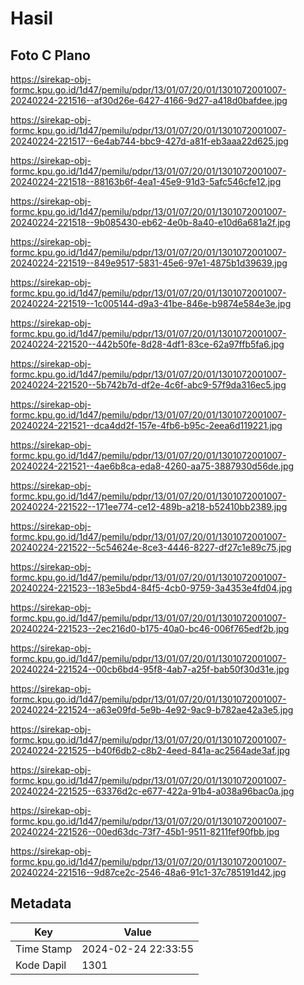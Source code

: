 # Hasil

## Foto C Plano

https://sirekap-obj-formc.kpu.go.id/1d47/pemilu/pdpr/13/01/07/20/01/1301072001007-20240224-221516--af30d26e-6427-4166-9d27-a418d0bafdee.jpg

https://sirekap-obj-formc.kpu.go.id/1d47/pemilu/pdpr/13/01/07/20/01/1301072001007-20240224-221517--6e4ab744-bbc9-427d-a81f-eb3aaa22d625.jpg

https://sirekap-obj-formc.kpu.go.id/1d47/pemilu/pdpr/13/01/07/20/01/1301072001007-20240224-221518--88163b6f-4ea1-45e9-91d3-5afc546cfe12.jpg

https://sirekap-obj-formc.kpu.go.id/1d47/pemilu/pdpr/13/01/07/20/01/1301072001007-20240224-221518--9b085430-eb62-4e0b-8a40-e10d6a681a2f.jpg

https://sirekap-obj-formc.kpu.go.id/1d47/pemilu/pdpr/13/01/07/20/01/1301072001007-20240224-221519--849e9517-5831-45e6-97e1-4875b1d39639.jpg

https://sirekap-obj-formc.kpu.go.id/1d47/pemilu/pdpr/13/01/07/20/01/1301072001007-20240224-221519--1c005144-d9a3-41be-846e-b9874e584e3e.jpg

https://sirekap-obj-formc.kpu.go.id/1d47/pemilu/pdpr/13/01/07/20/01/1301072001007-20240224-221520--442b50fe-8d28-4df1-83ce-62a97ffb5fa6.jpg

https://sirekap-obj-formc.kpu.go.id/1d47/pemilu/pdpr/13/01/07/20/01/1301072001007-20240224-221520--5b742b7d-df2e-4c6f-abc9-57f9da316ec5.jpg

https://sirekap-obj-formc.kpu.go.id/1d47/pemilu/pdpr/13/01/07/20/01/1301072001007-20240224-221521--dca4dd2f-157e-4fb6-b95c-2eea6d119221.jpg

https://sirekap-obj-formc.kpu.go.id/1d47/pemilu/pdpr/13/01/07/20/01/1301072001007-20240224-221521--4ae6b8ca-eda8-4260-aa75-3887930d56de.jpg

https://sirekap-obj-formc.kpu.go.id/1d47/pemilu/pdpr/13/01/07/20/01/1301072001007-20240224-221522--171ee774-ce12-489b-a218-b52410bb2389.jpg

https://sirekap-obj-formc.kpu.go.id/1d47/pemilu/pdpr/13/01/07/20/01/1301072001007-20240224-221522--5c54624e-8ce3-4446-8227-df27c1e89c75.jpg

https://sirekap-obj-formc.kpu.go.id/1d47/pemilu/pdpr/13/01/07/20/01/1301072001007-20240224-221523--183e5bd4-84f5-4cb0-9759-3a4353e4fd04.jpg

https://sirekap-obj-formc.kpu.go.id/1d47/pemilu/pdpr/13/01/07/20/01/1301072001007-20240224-221523--2ec216d0-b175-40a0-bc46-006f765edf2b.jpg

https://sirekap-obj-formc.kpu.go.id/1d47/pemilu/pdpr/13/01/07/20/01/1301072001007-20240224-221524--00cb6bd4-95f8-4ab7-a25f-bab50f30d31e.jpg

https://sirekap-obj-formc.kpu.go.id/1d47/pemilu/pdpr/13/01/07/20/01/1301072001007-20240224-221524--a63e09fd-5e9b-4e92-9ac9-b782ae42a3e5.jpg

https://sirekap-obj-formc.kpu.go.id/1d47/pemilu/pdpr/13/01/07/20/01/1301072001007-20240224-221525--b40f6db2-c8b2-4eed-841a-ac2564ade3af.jpg

https://sirekap-obj-formc.kpu.go.id/1d47/pemilu/pdpr/13/01/07/20/01/1301072001007-20240224-221525--63376d2c-e677-422a-91b4-a038a96bac0a.jpg

https://sirekap-obj-formc.kpu.go.id/1d47/pemilu/pdpr/13/01/07/20/01/1301072001007-20240224-221526--00ed63dc-73f7-45b1-9511-8211fef90fbb.jpg

https://sirekap-obj-formc.kpu.go.id/1d47/pemilu/pdpr/13/01/07/20/01/1301072001007-20240224-221516--9d87ce2c-2546-48a6-91c1-37c785191d42.jpg


## Metadata

| Key        | Value               |
| ---------- | ------------------- |
| Time Stamp | 2024-02-24 22:33:55 |
| Kode Dapil | 1301                |




